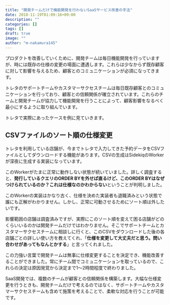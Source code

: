 ```yaml
---
title: "開発チームだけで機能開発を行わないSaaSサービス改善の手法"
date: 2018-11-19T01:09:16+09:00
description: ""
categories: []
tags: []
draft: true
image: ""
author: "m-nakamura145"
---
```


プロダクトを改善していくために、開発チームは毎日機能開発を行っていますが、時には既存の仕様の変更の場面に遭遇します。これらは少なからず既存顧客に対して影響を与えるため、顧客とのコミュニケーションが必須になってきます。

トレタのサポートチームやカスタマーサクセスチームは毎日既存顧客とのコミュニケーションを行っており、顧客との信頼関係が確立されています。これらのチームと開発チームが協力して機能開発を行うことによって、顧客影響をなるべく最小にするように取り組んでいます。

トレタで実際にあったケースを例に見ていきます。

## CSVファイルのソート順の仕様変更
   
トレタを利用している店舗が、今までトレタで入力してきた予約データをCSVファイルとしてダウンロードする機能があります。CSVの生成はSidekiqのWorkerが深夜に生成する実装になっています。

このWorkerがたまに正常に動作しない状態が続いていました。詳しく調査すると、**発行しているクエリのORDER BYを外せば直るけど、このORDER BYはなぜつけられているのか？これは仕様なのかわからない**ということが判明しました。

このWorkerの実装はかなり古く、仕様を決めた実装者も退職済みという状態で誰にも正解がわかりません。しかし、正常に可動させるためにソート順は外したいです。

影響範囲の店舗は調査済みですが、実際にこのソート順を変えて困る店舗がどのくらいいるのかは開発チームだけではわかりません。そこでサポートチームとカスタマーサクセスチームに相談しに行くと、このCSVをダウンロードした後の各店舗ごとの詳しい使い方を教えてくれ、「**仕様を変更して大丈夫だと思う。問い合わせがあってもなんとかする**」と言ってくれました。

この力強い言葉で開発チームは無事に仕様変更することを決定でき、機能改善することができました。常にチーム間でコミュニケーションを取っているので、これらの決定は原因発覚から決定まで1〜2時間程度で終わりました。

SaaS開発では、複数のチームが顧客との信頼関係を構築します。大幅な仕様変更を行うときも、開発チームだけで考えるのではなく、サポートチームやカスタマーサクセスチームも含めて施策を考えることで、柔軟な対応を行うことが可能です。
